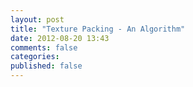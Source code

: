```yaml
---
layout: post
title: "Texture Packing - An Algorithm"
date: 2012-08-20 13:43
comments: false
categories: 
published: false
---
```

